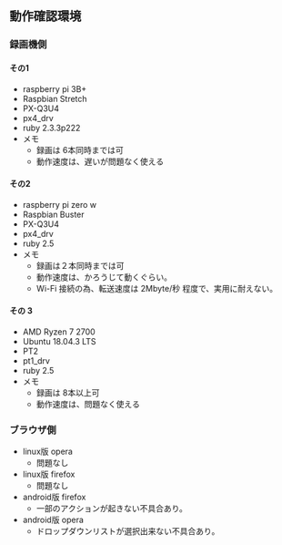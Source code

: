 
## 動作確認環境

###   録画機側

#### その1

* raspberry pi 3B+
* Raspbian Stretch
* PX-Q3U4
* px4_drv
* ruby 2.3.3p222
* メモ
  * 録画は 6本同時までは可
  * 動作速度は、遅いが問題なく使える
  

#### その2

* raspberry pi zero w
* Raspbian Buster
* PX-Q3U4
* px4_drv
* ruby 2.5
* メモ
  * 録画は２本同時までは可
  * 動作速度は、かろうじて動くぐらい。
  * Wi-Fi 接続の為、転送速度は 2Mbyte/秒 程度で、実用に耐えない。

#### その 3

* AMD Ryzen 7 2700
* Ubuntu 18.04.3 LTS
* PT2
* pt1_drv
* ruby 2.5
* メモ
  * 録画は 8本以上可
  * 動作速度は、問題なく使える

### ブラウザ側

* linux版 opera
  *  問題なし
* linux版 firefox
  * 問題なし
* android版 firefox
  * 一部のアクションが起きない不具合あり。
* android版 opera
  * ドロップダウンリストが選択出来ない不具合あり。
